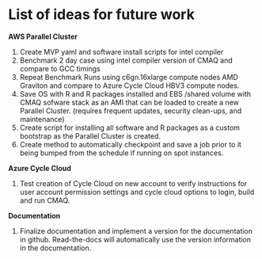 # List of ideas for future work

<b>AWS Parallel Cluster</b>

1. Create MVP yaml and software install scripts for intel compiler
2. Benchmark 2 day case using intel compiler version of CMAQ and compare to GCC timings
3. Repeat Benchmark Runs using c6gn.16xlarge compute nodes AMD Graviton and compare to Azure Cycle Cloud HBV3 compute nodes.
4. Save OS with R and R packages installed and EBS /shared volume with CMAQ sofware stack as an AMI that can be loaded to create a new Parallel Cluster. (requires frequent updates, security clean-ups, and maintenance)
5. Create script for installing all software and R packages as a custom bootstrap as the Parallel Cluster is created. 
6. Create method to automatically checkpoint and save a job prior to it being bumped from the schedule if running on spot instances.


<b>Azure Cycle Cloud</b>

1. Test creation of Cycle Cloud on new account to verify instructions for user account permission settings and cycle cloud options to login, build and run CMAQ.

<b>Documentation</b>

1. Finalize documentation and implement a version for the documentation in github.  Read-the-docs will automatically use the version information in the documentation.

